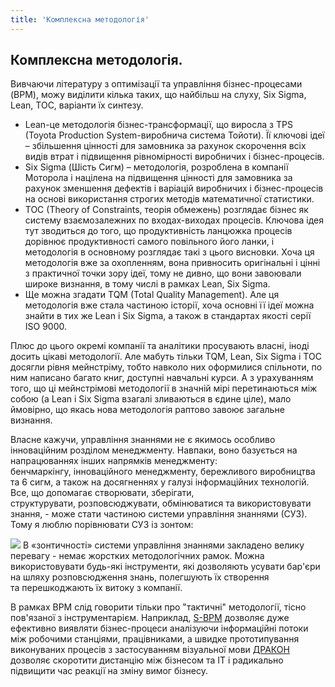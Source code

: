 ```yaml
---
title: 'Комплексна методологія'
---
```


## Комплексна методологія.
   
Вивчаючи літературу з оптимізації та управління бізнес-процесами (BPM), можу виділити кілька таких, що найбільш на слуху, Six Sigma, Lean, ТОС, варіанти їх синтезу.
   
* Lean-це методологія бізнес-трансформації, що виросла з TPS (Toyota Production System-виробнича система Тойоти). Її ключові ідеї – збільшення цінності для замовника за рахунок скорочення всіх видів втрат і підвищення рівномірності виробничих і бізнес-процесів.
* Six Sigma (Шість Сигм) – методологія, розроблена в компанії Моторола і націлена на підвищення цінності для замовника за рахунок зменшення дефектів і варіацій виробничих і бізнес-процесів на основі використання строгих методів математичної статистики.
* TOC (Theory of Constraints, теорія обмежень) розглядає бізнес як систему взаємозалежних по входах-виходах процесів. Ключова ідея тут зводиться до того, що продуктивність ланцюжка процесів дорівнює продуктивності самого повільного його ланки, і методологія в основному розглядає такі з цього висновки. Хоча ця методологія вже за охопленням, вона привносить оригінальні і цінні з практичної точки зору ідеї, тому не дивно, що вони завоювали широке визнання, в тому числі в рамках Lean, Six Sigma.
* Ще можна згадати  TQM (Total Quality Management). Але ця методологія вже стала частиною історії, хоча основні її ідеї можна знайти в тих же Lean і Six Sigma, а також в стандартах якості серії ISO 9000.

Плюс до цього окремі компанії та аналітики просувають власні, іноді досить цікаві методології. Але мабуть тільки TQM, Lean, Six Sigma і TOC досягли рівня мейнстріму, тобто навколо них оформилися спільноти, по ним написано багато книг, доступні навчальні курси. А з урахуванням того, що ці мейнстрімові методології в значній мірі перетинаються між собою (а Lean і Six Sigma взагалі зливаються в єдине ціле), мало ймовірно, що якась нова методологія раптово завоює загальне визнання.

Власне кажучи, управління знаннями не є якимось особливо інноваційним розділом менеджменту. Навпаки, воно базується на напрацюваннях інших напрямків менеджменту: бенчмаркінгу, інноваційного менеджменту, бережливого виробництва та 6 сигм, а також на досягненнях у галузі інформаційних технологій. Все, що допомагає створювати, зберігати, структурувати, розповсюджувати, обмінюватися та використовувати знання, - може стати частиною системи управління знаннями (СУЗ). Тому я люблю порівнювати СУЗ із зонтом:

![](https://rep-c.treba.ml/uploads/oleshkov_simple_km_ua-4.jpg)
В «зонтичності» системи управління знаннями закладено велику перевагу - немає жорстких методологічних рамок. Можна використовувати будь-які інструменти, які дозволяють усувати бар'єри на шляху розповсюдження знань, полегшують їх створення та перешкоджають їх витоку з компанії.

В рамках BPM слід говорити тільки про "тактичні" методології, тісно пов'язаної з інструментарієм. Наприклад, [S-BPM](https://rep-d.treba.ml/sbpm.html) дозволяє дуже ефективно виявляти бізнес-процеси аналізуючи інформаційні потоки між робочими станціями, працівниками, а швидке прототипування виконуваних процесів з застосуванням візуальної мови [ДРАКОН](https://rep-d.treba.ml/drakon.html)  дозволяє скоротити дистанцію між бізнесом та ІТ і радикально підвищити час реакції на зміну вимог бізнесу.
